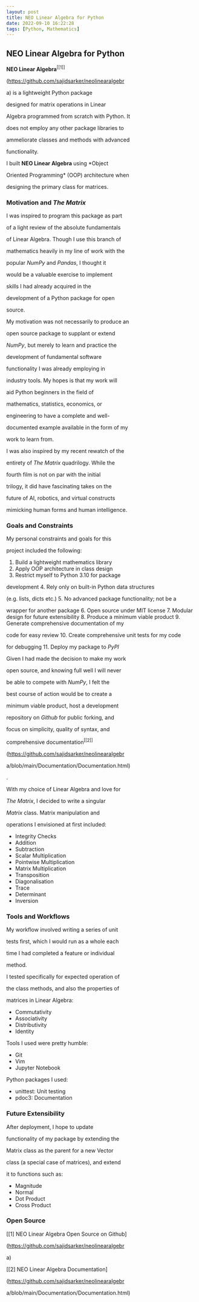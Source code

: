 ```yaml
---
layout: post
title: NEO Linear Algebra for Python
date: 2022-09-10 16:22:28
tags: [Python, Mathematics]
---
```

## NEO Linear Algebra for Python

**NEO Linear Algebra**<sup>[[1]]

(https://github.com/sajidsarker/neolinearalgebr

a)</sup> is a lightweight Python package 

designed for matrix operations in Linear 

Algebra programmed from scratch with Python. It 

does not employ any other package libraries to 

ammeliorate classes and methods with advanced 

functionality.

I built **NEO Linear Algebra** using *Object 

Oriented Programming* (OOP) architecture when 

designing the primary class for matrices.

### Motivation and *The Matrix*

I was inspired to program this package as part 

of a light review of the absolute fundamentals 

of Linear Algebra. Though I use this branch of 

mathematics heavily in my line of work with the 

popular *NumPy* and *Pandas*, I thought it 

would be a valuable exercise to implement 

skills I had already acquired in the 

development of a Python package for open 

source.

My motivation was not necessarily to produce an 

open source package to supplant or extend 

*NumPy*, but merely to learn and practice the 

development of fundamental software 

functionality I was already employing in 

industry tools. My hopes is that my work will 

aid Python beginners in the field of 

mathematics, statistics, economics, or 

engineering to have a complete and well-

documented example available in the form of my 

work to learn from.

I was also inspired by my recent rewatch of the 

entirety of *The Matrix* quadrilogy. While the 

fourth film is not on par with the initial 

trilogy, it did have fascinating takes on the 

future of AI, robotics, and virtual constructs 

mimicking human forms and human intelligence.

### Goals and Constraints

My personal constraints and goals for this 

project included the following:
1. Build a lightweight mathematics library
2. Apply OOP architecture in class design
3. Restrict myself to Python 3.10 for package 

development
4. Rely only on built-in Python data structures 

(e.g. lists, dicts etc.)
5. No advanced package functionality; not be a 

wrapper for another package
6. Open source under MIT license
7. Modular design for future extensibility
8. Produce a minimum viable product
9. Generate comprehensive documentation of my 

code for easy review
10. Create comprehensive unit tests for my code 

for debugging
11. Deploy my package to *PyPI*

Given I had made the decision to make my work 

open source, and knowing full well I will never 

be able to compete with *NumPy*, I felt the 

best course of action would be to create a 

minimum viable product, host a development 

repository on *Github* for public forking, and 

focus on simplicity, quality of syntax, and 

comprehensive documentation<sup>[[2]]

(https://github.com/sajidsarker/neolinearalgebr

a/blob/main/Documentation/Documentation.html)

</sup>.

With my choice of Linear Algebra and love for 

*The Matrix*, I decided to write a singular 

*Matrix* class. Matrix manipulation and 

operations I envisioned at first included:
- Integrity Checks
- Addition
- Subtraction
- Scalar Multiplication
- Pointwise Multiplication
- Matrix Multiplication
- Transposition
- Diagonalisation
- Trace
- Determinant
- Inversion

### Tools and Workflows
My workflow involved writing a series of unit 

tests first, which I would run as a whole each 

time I had completed a feature or individual 

method.

I tested specifically for expected operation of 

the class methods, and also the properties of 

matrices in Linear Algebra:
- Commutativity
- Associativity
- Distributivity
- Identity

Tools I used were pretty humble:
- Git
- Vim
- Jupyter Notebook

Python packages I used:
- unittest: Unit testing
- pdoc3: Documentation

### Future Extensibility

After deployment, I hope to update 

functionality of my package by extending the 

Matrix class as the parent for a new Vector 

class (a special case of matrices), and extend 

it to functions such as:
- Magnitude
- Normal
- Dot Product
- Cross Product

### Open Source

[[1] NEO Linear Algebra Open Source on Github]

(https://github.com/sajidsarker/neolinearalgebr

a)

[[2] NEO Linear Algebra Documentation]

(https://github.com/sajidsarker/neolinearalgebr

a/blob/main/Documentation/Documentation.html)
